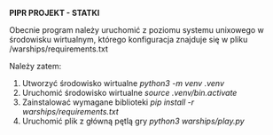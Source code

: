**PIPR PROJEKT - STATKI**

Obecnie program należy uruchomić z poziomu systemu unixowego w środowisku wirtualnym, którego konfiguracja znajduje się w pliku /warships/requirements.txt

Należy zatem:
1. Utworzyć środowisko wirtualne _python3 -m venv .venv_
2. Uruchomić środowisko wirtualne _source .venv/bin.activate_
3. Zainstalować wymagane biblioteki _pip install -r warships/requirements.txt_
4. Uruchomić plik z główną pętlą gry _python3 warships/play.py_

